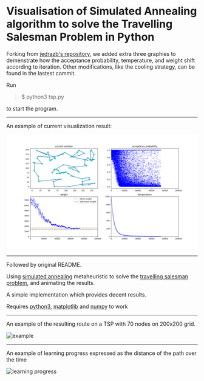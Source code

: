 Visualisation of Simulated Annealing algorithm to solve the Travelling Salesman Problem in Python
=======

Forking from [jedrazb's repository](https://github.com/jedrazb/python-tsp-simulated-annealing.git), we added extra three graphies to demenstrate how the acceptance probability, temperature, and weight shift according to iteration. Other modifications, like the cooling strategy, can be found in the lastest commit.

Run 
>$ python3 tsp.py 

to start the program.

---

An example of current visualization result:

![figure](Figure_1.png)

---

Followed by original README.

Using [simulated annealing](https://en.wikipedia.org/wiki/Simulated_annealing) metaheuristic to solve the [travelling salesman problem](https://en.wikipedia.org/wiki/Travelling_salesman_problem), and animating the results.

A simple implementation which provides decent results.

Requires [python3](https://docs.python.org/3/), [matplotlib](https://matplotlib.org/) and [numpy](http://www.numpy.org/) to work

--------

An example of the resulting route on a TSP with 70 nodes on 200x200 grid.

![example](https://media.giphy.com/media/3ohjUONfy5IqbaX1kY/giphy.gif)

-------

An example of learning progress expressed as the distance of the path over the time

![learning progress](https://i.imgur.com/lk6v1V3.png)
